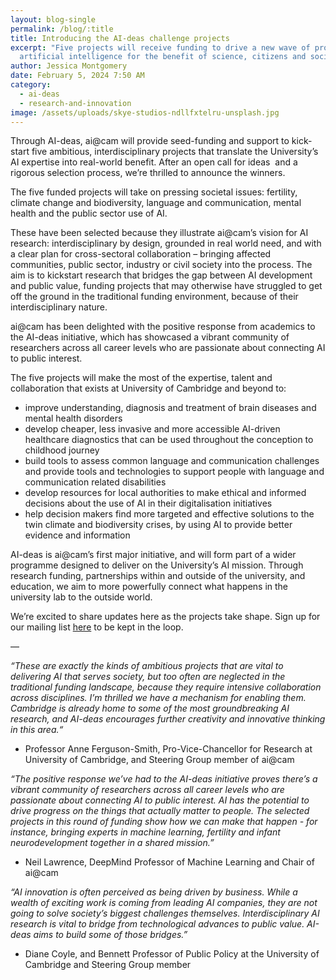 ```yaml
---
layout: blog-single
permalink: /blog/:title
title: Introducing the AI-deas challenge projects
excerpt: "Five projects will receive funding to drive a new wave of progress in
  artificial intelligence for the benefit of science, citizens and society. "
author: Jessica Montgomery
date: February 5, 2024 7:50 AM
category:
  - ai-deas
  - research-and-innovation
image: /assets/uploads/skye-studios-ndllfxtelru-unsplash.jpg
---
```

Through AI-deas, ai@cam will provide seed-funding and support to kick-start five ambitious, interdisciplinary projects that translate the University’s AI expertise into real-world benefit. After an open call for ideas  and a rigorous selection process, we’re thrilled to announce the winners. 

The five funded projects will take on pressing societal issues: fertility, climate change and biodiversity, language and communication, mental health and the public sector use of AI. 

These have been selected because they illustrate ai@cam’s vision for AI research: interdisciplinary by design, grounded in real world need, and with a clear plan for cross-sectoral collaboration – bringing affected communities, public sector, industry or civil society into the process. The aim is to kickstart research that bridges the gap between AI development and public value, funding projects that may otherwise have struggled to get off the ground in the traditional funding environment, because of their interdisciplinary nature.

ai@cam has been delighted with the positive response from academics to the AI-deas initiative, which has showcased a vibrant community of researchers across all career levels who are passionate about connecting AI to public interest. 

The five projects will make the most of the expertise, talent and collaboration that exists at University of Cambridge and beyond to: 

* improve understanding, diagnosis and treatment of brain diseases and mental health disorders
* develop cheaper, less invasive and more accessible AI-driven healthcare diagnostics that can be used throughout the conception to childhood journey
* build tools to assess common language and communication challenges and provide tools and technologies to support people with language and communication related disabilities
* develop resources for local authorities to make ethical and informed decisions about the use of AI in their digitalisation initiatives
* help decision makers find more targeted and effective solutions to the twin climate and biodiversity crises, by using AI to provide better evidence and information

AI-deas is ai@cam’s first major initiative, and will form part of a wider programme designed to deliver on the University’s AI mission. Through research funding, partnerships within and outside of the university, and education, we aim to more powerfully connect what happens in the university lab to the outside world.

We’re excited to share updates here as the projects take shape. Sign up for our mailing list [here](https://docs.google.com/forms/d/e/1FAIpQLSebVovIZX99OdBNP52eEMAW8C2zaeWRCuAgrNJhpgWJg6r-8w/viewform) to be kept in the loop.

—

*“These are exactly the kinds of ambitious projects that are vital to delivering AI that serves society, but too often are neglected in the traditional funding landscape, because they require intensive collaboration across disciplines. I’m thrilled we have a mechanism for enabling them. Cambridge is already home to some of the most groundbreaking AI research, and AI-deas encourages further creativity and innovative thinking in this area.“*

* Professor Anne Ferguson-Smith, Pro-Vice-Chancellor for Research at University of Cambridge, and Steering Group member of ai@cam 

*“The positive response we’ve had to the AI-deas initiative proves there’s a vibrant community of researchers across all career levels who are passionate about connecting AI to public interest. AI has the potential to drive progress on the things that actually matter to people. The selected projects in this round of funding show how we can make that happen - for instance, bringing experts in machine learning, fertility and infant neurodevelopment together in a shared mission.”*

* Neil Lawrence, DeepMind Professor of Machine Learning and Chair of ai@cam

*“AI innovation is often perceived as being driven by business. While a wealth of exciting work is coming from leading AI companies, they are not going to solve society’s biggest challenges themselves. Interdisciplinary AI research is vital to bridge from technological advances to public value. AI-deas aims to build some of those bridges.”*

* Diane Coyle, and Bennett Professor of Public Policy at the University of Cambridge and Steering Group member